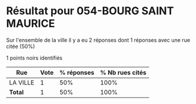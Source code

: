# Résultat pour 054-BOURG SAINT MAURICE

Sur l'ensemble de la ville il y a eu 2 réponses dont 1 réponses avec une rue citée (50%)

1 points noirs identifiés

| Rue | Vote | % réponses | % Nb rues cités|
|-----|------|------------|----------------|
| LA VILLE | 1 | 50% | 100%|
| **Total** | 1 | 50% | 100%|
